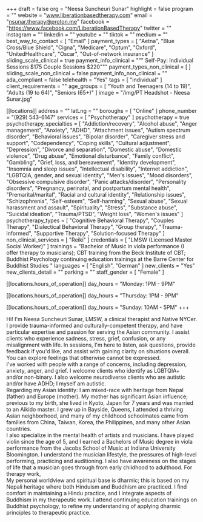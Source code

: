 +++
draft = false
org = "Neesa Suncheuri Sunar"
highlight = false
program = ""
website = "www.liberationbasedtherapy.com"
email = "nsunar.therapy@proton.me"
facebook = "https://www.facebook.com/LiberationBasedTherapy"
twitter = ""
instagram = ""
linkedin = ""
youtube = ""
tiktok = ""
medium = ""
best_way_to_contact = [ "Email" ]
payment_types = [
  "Aetna",
  "Blue Cross/Blue Shield",
  "Cigna",
  "Medicare",
  "Optum",
  "Oxford",
  "UnitedHealthcare",
  "Oscar",
  "Out-of-network insurance"
]
sliding_scale_clinical = true
payment_info_clinical = """
Self-Pay:
Individual Sessions $175
Couple Sessions $220"""
payment_types_non_clinical = [ ]
sliding_scale_non_clinical = false
payment_info_non_clinical = ""
ada_compliant = false
telehealth = "Yes"
tags = [ "individual" ]
client_requirements = ""
age_groups = [
  "Youth and Teenagers (14 to 19)",
  "Adults (19 to 64)",
  "Seniors (65+)"
]
image = "/img/PT Headshot - Neesa Sunar.jpg"

[[locations]]
address = ""
latLng = ""
boroughs = [ "Online" ]
phone_number = "(929) 543-6147"
services = [ "Psychotherapy" ]
psychotherapy = true
psychotherapy_specialties = [
  "Addiction/recovery",
  "Alcohol abuse",
  "Anger management",
  "Anxiety",
  "ADHD",
  "Attachment issues",
  "Autism spectrum disorder",
  "Behavioral issues",
  "Bipolar disorder",
  "Caregiver stress and support",
  "Codependency",
  "Coping skills",
  "Cultural adjustment",
  "Depression",
  "Divorce and separation",
  "Domestic abuse",
  "Domestic violence",
  "Drug abuse",
  "Emotional disturbance",
  "Family conflict",
  "Gambling",
  "Grief, loss, and bereavement",
  "Identity development",
  "Insomnia and sleep issues",
  "Intellectual disability",
  "Internet addiction",
  "LGBTQIA, gender, and sexual identity",
  "Men's issues",
  "Mood disorders",
  "Obsessive compulsive disorder",
  "Panic attacks/disorder",
  "Personality disorders",
  "Pregnancy, perinatal, and postpartum mental health",
  "Premarital/marital",
  "Racial and cultural identity",
  "Relationship issues",
  "Schizophrenia",
  "Self-esteem",
  "Self-harming",
  "Sexual abuse",
  "Sexual harassment and assault",
  "Spirituality",
  "Stress",
  "Substance abuse",
  "Suicidal ideation",
  "Trauma/PTSD",
  "Weight loss",
  "Women's issues"
]
psychotherapy_types = [
  "Cognitive Behavioral Therapy",
  "Couples Therapy",
  "Dialectical Behavioral Therapy",
  "Group therapy",
  "Trauma-informed",
  "Supportive Therapy",
  "Solution-focused Therapy"
]
non_clinical_services = [ "Reiki" ]
credentials = [ "LMSW (Licensed Master Social Worker)" ]
trainings = "Bachelor of Music in viola performance (I offer therapy to musicians); CBT training from the Beck Institute of CBT; Buddhist Psychology continuing education trainings at the Barre Center for Buddhist Studies "
languages = [ "English", "German" ]
new_clients = "Yes"
new_clients_detail = ""
parking = ""
staff_gender = [ "Female" ]

  [[locations.hours_of_operation]]
  day_hours = "Monday: 1PM - 9PM"

  [[locations.hours_of_operation]]
  day_hours = "Thursday: 1PM - 9PM"

  [[locations.hours_of_operation]]
  day_hours = "Sunday: 10AM - 5PM"
+++


Hi! I'm Neesa Suncheuri Sunar, LMSW, a clinical therapist and Native NYCer. I provide trauma-informed and culturally-competent therapy, and have particular expertise and passion for serving the Asian community. I assist clients who experience sadness, stress, grief, confusion, or any misalignment with life. In sessions, I'm here to listen, ask questions, provide feedback if you'd like, and assist with gaining clarity on situations overall. You can explore feelings that otherwise cannot be expressed. <br>
I've worked with people with a range of concerns, including depression, anxiety, anger, and grief. I welcome clients who identify as LGBTQIA+ and/or non-binary. I also welcome neurodiverse clients who are autistic and/or have ADHD; I myself am autistic. <br>
Regarding my Asian identity: I am mixed-race with heritage from Nepal (father) and Europe (mother). My mother has significant Asian influence; previous to my birth, she lived in Kyoto, Japan for 7 years and was married to an Aikido master. I grew up in Bayside, Queens, I attended a thriving Asian neighborhood, and many of my childhood schoolmates came from families from China, Taiwan, Korea, the Philippines, and many other Asian countries. <br>
I also specialize in the mental health of artists and musicians. I have played violin since the age of 5, and I earned a Bachelors of Music degree in viola performance from the Jacobs School of Music at Indiana University Bloomington. I understand the musician lifestyle, the pressures of high-level performing, practicing and auditioning. I also have awareness on the stages of life that a musician goes through from early childhood to adulthood. For therapy work, <br>
My personal worldview and spiritual base is dharmic; this is based on my Nepali heritage where both Hinduism and Buddhism are practiced. I find comfort in maintaining a Hindu practice, and I integrate aspects of Buddhism in my therapeutic work.  I attend continuing education trainings on Buddhist psychology, to refine my understanding of applying dharmic principles to therapeutic practice. <br>
